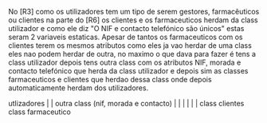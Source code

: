 No [R3] como os utilizadores tem um tipo de serem gestores, farmacêuticos ou clientes na parte do [R6] os clientes e os farmaceuticos herdam da class utilizador e como ele diz "O NIF e contacto telefónico são únicos" 
estas seram 2 variaveis estaticas.
Apesar de tantos os farmaceuticos com os clientes terem os mesmos atributos como eles ja vao herdar de uma class eles nao podem herdar de outra, no maximo o que dava para fazer é tens a class utilizador depois tens outra class com os atributos NIF, morada e contacto telefónico que herda da class utilizador e depois sim as classes farmaceuticos e clientes que herdao dessa class onde depois automaticamente herdam dos utilizadores.

utlizadores
    |
    |
outra class
(nif, morada e contacto)
    |                  |
    |                  |
    |                  |
class clientes      class farmaceutico
